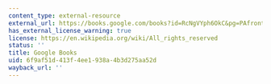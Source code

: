 ```yaml
---
content_type: external-resource
external_url: https://books.google.com/books?id=RcNgVYph6OkC&pg=PAfrontcover#v=onepage&q&f=false
has_external_license_warning: true
license: https://en.wikipedia.org/wiki/All_rights_reserved
status: ''
title: Google Books
uid: 6f9af51d-413f-4ee1-938a-4b3d275aa52d
wayback_url: ''
---
```

